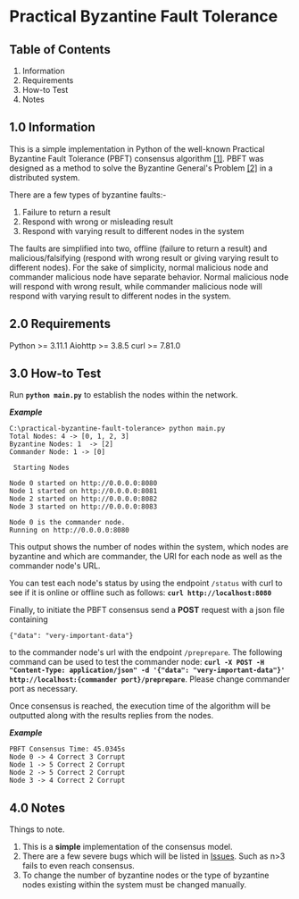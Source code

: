 # Practical Byzantine Fault Tolerance

## Table of Contents
1. Information
2. Requirements
3. How-to Test
4. Notes

## 1.0 Information
This is a simple implementation in Python of the well-known Practical Byzantine Fault Tolerance (PBFT) consensus algorithm [[1]](https://pmg.csail.mit.edu/papers/osdi99.pdf). PBFT was designed as a method to solve the Byzantine General's Problem [[2]](https://www.microsoft.com/en-us/research/publication/byzantine-generals-problem/) in a distributed system. 

There are a few types of byzantine faults:-
1. Failure to return a result
2. Respond with wrong or misleading result
3. Respond with varying result to different nodes in the system

The faults are simplified into two, offline (failure to return a result) and malicious/falsifying (respond with wrong result or giving varying result to different nodes). For the sake of simplicity, normal malicious node and commander malicious node have separate behavior. Normal malicious node will respond with wrong result, while commander malicious node will respond with varying result to different nodes in the system. 

## 2.0 Requirements
Python >= 3.11.1
Aiohttp >= 3.8.5
curl >= 7.81.0

## 3.0 How-to Test

Run **`python main.py`** to establish the nodes within the network.

***Example***
```
C:\practical-byzantine-fault-tolerance> python main.py
Total Nodes: 4 -> [0, 1, 2, 3]
Byzantine Nodes: 1  -> [2]
Commander Node: 1 -> [0]

 Starting Nodes

Node 0 started on http://0.0.0.0:8080
Node 1 started on http://0.0.0.0:8081
Node 2 started on http://0.0.0.0:8082
Node 3 started on http://0.0.0.0:8083

Node 0 is the commander node.        
Running on http://0.0.0.0:8080  
``` 
This output shows the number of nodes within the system, which nodes are byzantine and which are commander, the URl for each node as well as the commander node's URL.

You can test each node's status by using the endpoint `/status` with curl to see if it is online or offline such as follows: **`curl http://localhost:8080`**

Finally, to initiate the PBFT consensus send a **POST** request with a json file containing
```
{"data": "very-important-data"}
```
to the commander node's url with the endpoint `/preprepare`. The following command can be used to test the commander node: **`curl -X POST -H "Content-Type: application/json" -d '{"data": "very-important-data"}' http://localhost:{commander port}/preprepare`**. Please change commander port as necessary.

Once consensus is reached, the execution time of the algorithm will be outputted along with the results replies from the nodes.

***Example***
```
PBFT Consensus Time: 45.0345s
Node 0 -> 4 Correct 3 Corrupt
Node 1 -> 5 Correct 2 Corrupt
Node 2 -> 5 Correct 2 Corrupt
Node 3 -> 4 Correct 2 Corrupt
```

## 4.0 Notes
Things to note.
1. This is a **simple** implementation of the consensus model.
2. There are a few severe bugs which will be listed in [Issues](https://github.com/rishnthan/practical-byzantine-fault-tolerance/issues). Such as n>3 fails to even reach consensus.
3. To change the number of byzantine nodes or the type of byzantine nodes existing within the system must be changed manually.
